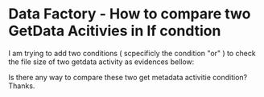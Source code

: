 
# Data Factory - How to compare two GetData Acitivies in If condtion

I am trying to add two conditions ( scpecificly the condition "or" ) to check the file size of two getdata activity as evidences bellow:


Is there any way to compare these two get metadata activitie condition?
Thanks.

        